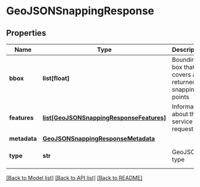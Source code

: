 # GeoJSONSnappingResponse

## Properties
Name | Type | Description | Notes
------------ | ------------- | ------------- | -------------
**bbox** | **list[float]** | Bounding box that covers all returned snapping points | [optional] 
**features** | [**list[GeoJSONSnappingResponseFeatures]**](GeoJSONSnappingResponseFeatures.md) | Information about the service and request | [optional] 
**metadata** | [**GeoJSONSnappingResponseMetadata**](GeoJSONSnappingResponseMetadata.md) |  | [optional] 
**type** | **str** | GeoJSON type | [optional] [default to 'FeatureCollection']

[[Back to Model list]](../README.md#documentation_for_models) [[Back to API list]](../README.md#documentation_for_api_endpoints) [[Back to README]](../README.md)


